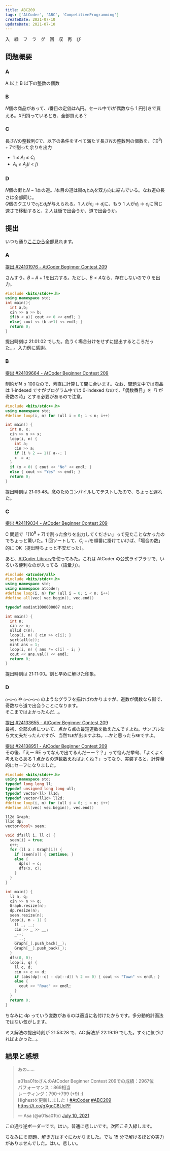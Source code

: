 ```yaml
---
title: ABC209
tags: ['AtCoder', 'ABC', 'CompetitiveProgramming']
createDate: 2021-07-10
updateDate: 2021-07-10
---
```


<script async src="https://platform.twitter.com/widgets.js" charset="utf-8"></script>

入　緑　フ　ラ　グ　回　収　再　び

## 問題概要

### A

A 以上 B 以下の整数の個数

### B

$N$個の商品があって、$i$番目の定価は$A_i$円。セール中で$i$が偶数なら 1 円引きで買える。$X$円持っているとき、全部買える？

### C

長さ$N$の整数列$C$で、以下の条件をすべて満たす長さ$N$の整数列の個数を、$(10^9)+7$で割った余りを出力

- $1 \le A_i \le C_i$
- $A_i \ne A_j (i \lt j)$

### D

$N$個の街と$N-1$本の道。$i$本目の道は街$a_i$と$b_i$を双方向に結んでいる。なお道の長さは全部同じ。<br>
$Q$個のクエリで$c_i$と$d_i$が与えられる。1 人が$c_i \rightarrow d_i$に、もう 1 人が$d_i \rightarrow c_i$に同じ速さで移動すると、2 人は街で出会うか、道で出会うか。

## 提出

いつも通り[ここから](https://atcoder.jp/contests/abc209/submissions?f.User=a01sa01to)全部見れます。

### A

[提出 #24101976 - AtCoder Beginner Contest 209](https://atcoder.jp/contests/abc209/submissions/24101976)

さんすう。$B-A+1$を出力する。ただし、$B \lt A$なら、存在しないので 0 を出力。

```cpp
#include <bits/stdc++.h>
using namespace std;
int main(){
  int a,b;
  cin >> a >> b;
  if(b < a){ cout << 0 << endl; }
  else{ cout << (b-a+1) << endl; }
  return 0;
}
```

提出時刻は 21:01:02 でした。危うく場合分けをせずに提出するところだった...。入力例に感謝。

### B

[提出 #24109664 - AtCoder Beginner Contest 209](https://atcoder.jp/contests/abc209/submissions/24109664)

制約が$N \le 100$なので、素直に計算して間に合います。なお、問題文中では商品は 1-indexed ですがプログラム中では 0-indexed なので、「偶数番目」を「i が奇数の時」とする必要があるので注意。

```cpp
#include <bits/stdc++.h>
using namespace std;
#define loop(i, n) for (ull i = 0; i < n; i++)

int main() {
  int n, x;
  cin >> n >> x;
  loop(i, n) {
    int a;
    cin >> a;
    if (i % 2 == 1){ a--; }
    x -= a;
  }
  if (x < 0) { cout << "No" << endl; }
  else { cout << "Yes" << endl; }
  return 0;
}
```

提出時刻は 21:03:48。念のためコンパイルしてテストしたので、ちょっと遅れた。

### C

[提出 #24119034 - AtCoder Beginner Contest 209](https://atcoder.jp/contests/abc209/submissions/24119034)

C 問題で「$(10^9+7)$で割った余りを出力してください」って見たことなかったのでちょっと驚いた。1 回ソートして、$C_i - i$を順番に掛けていけば、「場合の数」的に OK（提出時ちょっと不安だった）。

あと、[AtCoder Library](https://github.com/atcoder/ac-library)を使ってみた。これは AtCoder の公式ライブラリで、いろいろ便利なのが入ってる（語彙力）。

```cpp
#include <atcoder/all>
#include <bits/stdc++.h>
using namespace std;
using namespace atcoder;
#define loop(i, n) for (ull i = 0; i < n; i++)
#define all(vec) vec.begin(), vec.end()

typedef modint1000000007 mint;

int main() {
  int n;
  cin >> n;
  ull1d c(n);
  loop(i, n) { cin >> c[i]; }
  sort(all(c));
  mint ans = 1;
  loop(i, n) { ans *= c[i] - i; }
  cout << ans.val() << endl;
  return 0;
}
```

提出時刻は 21:11:00。割と早めに解けた印象。

### D

`○─○─○` や `○─○─○─○` のようなグラフを描けばわかりますが、道数が偶数なら街で、奇数なら道で出会うことになります。<br>
そこまではよかったんだ...。

[提出 #24133655 - AtCoder Beginner Contest 209](https://atcoder.jp/contests/abc209/submissions/24133655)<br>
最初、全部の点について、点から点の最短道数を数えたんですよね。サンプルなら大丈夫だったんですが、当然`TLE`が出ますよね。...かと思ったら`RE`ですよ。

[提出 #24138951 - AtCoder Beginner Contest 209](https://atcoder.jp/contests/abc209/submissions/24138951)<br>
その後、「えー RE ってなんで出てるんだーー？？」って悩んだ挙句、「よくよく考えたらある 1 点からの道数数えればよくね？」ってなり、実装すると、計算量的にセーフになりました。

```cpp
#include <bits/stdc++.h>
using namespace std;
typedef long long ll;
typedef unsigned long long ull;
typedef vector<ll> ll1d;
typedef vector<ll1d> ll2d;
#define loop(i, n) for (ull i = 0; i < n; i++)
#define all(vec) vec.begin(), vec.end()

ll2d Graph;
ll1d dp;
vector<bool> seen;

void dfs(ll i, ll c) {
  seen[i] = true;
  c++;
  for (ll x : Graph[i]) {
    if (seen[x]) { continue; }
    else {
      dp[x] = c;
      dfs(x, c);
    }
  }
}

int main() {
  ll n, q;
  cin >> n >> q;
  Graph.resize(n);
  dp.resize(n);
  seen.resize(n);
  loop(i, n - 1) {
    ll _, __;
    cin >> _ >> __;
    _--;
    __--;
    Graph[_].push_back(__);
    Graph[__].push_back(_);
  }
  dfs(0, 0);
  loop(i, q) {
    ll c, d;
    cin >> c >> d;
    if (abs(dp[--c] - dp[--d]) % 2 == 0) { cout << "Town" << endl; }
    else {
      cout << "Road" << endl;
    }
  }
  return 0;
}
```

ちなみに dp っていう変数があるのは適当に名付けたからです。多分動的計画法ではない気がします。

ミス解法の提出時刻が 21:53:28 で、AC 解法が 22:19:19 でした。すぐに気づければよかった...。

## 結果と感想

<blockquote class="twitter-tweet"><p lang="ja" dir="ltr">あの......<br><br>a01sa01toさんのAtCoder Beginner Contest 209での成績：2967位<br>パフォーマンス：869相当<br>レーティング：790→799 (+9) :)<br>Highestを更新しました！<a href="https://twitter.com/hashtag/AtCoder?src=hash&amp;ref_src=twsrc%5Etfw">#AtCoder</a> <a href="https://twitter.com/hashtag/ABC209?src=hash&amp;ref_src=twsrc%5Etfw">#ABC209</a> <a href="https://t.co/gXgoC8UcPF">https://t.co/gXgoC8UcPF</a></p>&mdash; Asa (@a01sa01to) <a href="https://twitter.com/a01sa01to/status/1413860560999829509?ref_src=twsrc%5Etfw">July 10, 2021</a></blockquote>

この通り逆ボーダーです。はい。普通に悲しいです。次回こそ入緑します。

ちなみに E 問題、解き方はすぐにわかりました。でも 15 分で解けるほどの実力がありませんでした。はい。悲しい。
